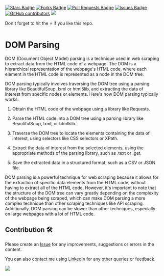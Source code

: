 <a href="https://github.com/drshahizan/special-topic-data-engineering/stargazers"><img src="https://img.shields.io/github/stars/drshahizan/special-topic-data-engineering" alt="Stars Badge"/></a>
<a href="https://github.com/drshahizan/special-topic-data-engineering/network/members"><img src="https://img.shields.io/github/forks/drshahizan/special-topic-data-engineering" alt="Forks Badge"/></a>
<a href="https://github.com/drshahizan/special-topic-data-engineering/pulls"><img src="https://img.shields.io/github/issues-pr/drshahizan/special-topic-data-engineering" alt="Pull Requests Badge"/></a>
<a href="https://github.com/drshahizan/special-topic-data-engineering/issues"><img src="https://img.shields.io/github/issues/drshahizan/special-topic-data-engineering" alt="Issues Badge"/></a>
<a href="https://github.com/drshahizan/special-topic-data-engineering/graphs/contributors"><img alt="GitHub contributors" src="https://img.shields.io/github/contributors/drshahizan/special-topic-data-engineering?color=2b9348"></a>
![](https://visitor-badge.glitch.me/badge?page_id=drshahizan/special-topic-data-engineering)

Don't forget to hit the :star: if you like this repo.

# DOM Parsing
DOM (Document Object Model) parsing is a technique used in web scraping to extract data from the HTML code of a webpage. The DOM is a hierarchical representation of the webpage's HTML code, where each element in the HTML code is represented as a node in the DOM tree.

DOM parsing typically involves traversing the DOM tree using a parsing library like BeautifulSoup, lxml or html5lib, and extracting the data of interest from specific nodes or elements. Here's how DOM parsing typically works:

1. Obtain the HTML code of the webpage using a library like Requests.

2. Parse the HTML code into a DOM tree using a parsing library like BeautifulSoup, lxml, or html5lib.

3. Traverse the DOM tree to locate the elements containing the data of interest, using selectors like CSS selectors or XPath.

4. Extract the data of interest from the selected elements, using the appropriate methods of the parsing library, such as .text or .get.

5. Save the extracted data in a structured format, such as a CSV or JSON file.

DOM parsing is a powerful technique for web scraping because it allows for the extraction of specific data elements from the HTML code, without having to extract all of the HTML code. However, it's important to note that the structure of the DOM tree can vary greatly depending on the complexity of the webpage being scraped, which can make DOM parsing a more complex technique than other scraping techniques like API scraping. Additionally, DOM parsing can be slower than other techniques, especially on large webpages with a lot of HTML code.

## Contribution 🛠️
Please create an [Issue](https://github.com/drshahizan/special-topic-data-engineering/issues) for any improvements, suggestions or errors in the content.

You can also contact me using [Linkedin](https://www.linkedin.com/in/drshahizan/) for any other queries or feedback.

![](https://visitor-badge.glitch.me/badge?page_id=drshahizan)


